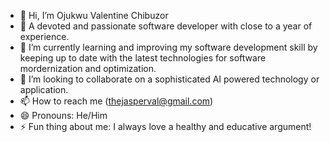 - 👋 Hi, I’m Ojukwu Valentine Chibuzor
- 👀 A devoted and passionate software developer with close to a year of experience.
- 🌱 I’m currently learning and improving my software development skill by keeping up to date with the latest technologies for software mordernization and optimization.
- 💞️ I’m looking to collaborate on a sophisticated AI powered technology or application.
- 📫 How to reach me (thejasperval@gmail.com)
- 😄 Pronouns: He/Him
- ⚡ Fun thing about me: I always love a healthy and educative argument!

